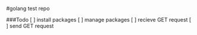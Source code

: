 #golang test repo

###Todo
[ ] install packages
[ ] manage packages
[ ] recieve GET request
[ ] send GET request
